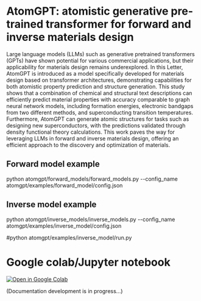 # AtomGPT: atomistic generative pre-trained transformer for forward and inverse materials design

Large language models (LLMs) such as generative pretrained transformers (GPTs) have shown potential for various commercial applications, but their applicability for materials design remains underexplored. In this Letter, AtomGPT is introduced as a model specifically developed for materials design based on transformer architectures, demonstrating capabilities for both atomistic property prediction and structure generation. This study shows that a combination of chemical and structural text descriptions can efficiently predict material properties with accuracy comparable to graph neural network models, including formation energies, electronic bandgaps from two different methods, and superconducting transition temperatures. Furthermore, AtomGPT can generate atomic structures for tasks such as designing new superconductors, with the predictions validated through density functional theory calculations. This work paves the way for leveraging LLMs in forward and inverse materials design, offering an efficient approach to the discovery and optimization of materials.

## Forward model example

python atomgpt/forward_models/forward_models.py --config_name atomgpt/examples/forward_model/config.json

## Inverse model example

python atomgpt/inverse_models/inverse_models.py --config_name atomgpt/examples/inverse_model/config.json

#python atomgpt/examples/inverse_model/run.py

# Google colab/Jupyter notebook

[![Open in Google Colab]](https://github.com/knc6/jarvis-tools-notebooks/blob/master/jarvis-tools-notebooks/atomgpt_example.ipynb)

[Open in Google Colab]: https://colab.research.google.com/assets/colab-badge.svg


(Documentation development is in progress...)

